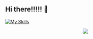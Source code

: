 ## Hi there!!!!!  👋

[![My Skills](https://skillicons.dev/icons?i=aws&perline=3)](https://skillicons.dev)


<p align="center">
  <a href="https://skillicons.dev">
    <img src="https://skillicons.dev/icons?i=git,aws,docker,py,mongodb,php" />
  </a>
</p>



<!--
**joharflo/joharflo** is a ✨ _special_ ✨ repository because its `README.md` (this file) appears on your GitHub profile.

Here are some ideas to get you started:

- 🔭 I’m currently working on ...
- 🌱 I’m currently learning ...
- 👯 I’m looking to collaborate on ...
- 🤔 I’m looking for help with ...
- 💬 Ask me about ...
- 📫 How to reach me: ...
- 😄 Pronouns: ...
- ⚡ Fun fact: ...
-->
